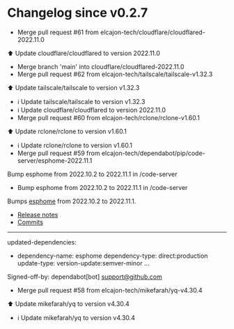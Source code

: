 # Changelog since v0.2.7
- Merge pull request #61 from elcajon-tech/cloudflare/cloudflared-2022.11.0

⬆️ Update cloudflare/cloudflared to version 2022.11.0 
- Merge branch 'main' into cloudflare/cloudflared-2022.11.0 
- Merge pull request #62 from elcajon-tech/tailscale/tailscale-v1.32.3

⬆️ Update tailscale/tailscale to version v1.32.3 
- ℹ️ Update tailscale/tailscale to version v1.32.3 
- ℹ️ Update cloudflare/cloudflared to version 2022.11.0 
- Merge pull request #60 from elcajon-tech/rclone/rclone-v1.60.1

⬆️ Update rclone/rclone to version v1.60.1 
- ℹ️ Update rclone/rclone to version v1.60.1 
- Merge pull request #59 from elcajon-tech/dependabot/pip/code-server/esphome-2022.11.1

Bump esphome from 2022.10.2 to 2022.11.1 in /code-server 
- Bump esphome from 2022.10.2 to 2022.11.1 in /code-server

Bumps [esphome](https://github.com/esphome/esphome) from 2022.10.2 to 2022.11.1.
- [Release notes](https://github.com/esphome/esphome/releases)
- [Commits](https://github.com/esphome/esphome/compare/2022.10.2...2022.11.1)

---
updated-dependencies:
- dependency-name: esphome
  dependency-type: direct:production
  update-type: version-update:semver-minor
...

Signed-off-by: dependabot[bot] <support@github.com> 
- Merge pull request #58 from elcajon-tech/mikefarah/yq-v4.30.4

⬆️ Update mikefarah/yq to version v4.30.4 
- ℹ️ Update mikefarah/yq to version v4.30.4 
